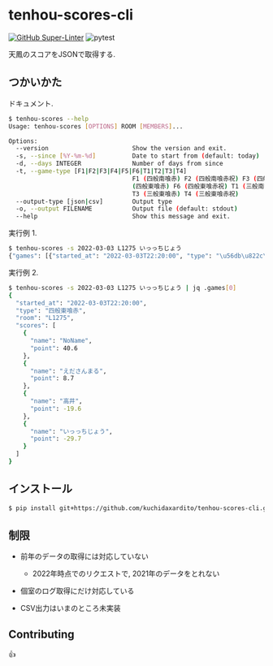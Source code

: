 # tenhou-scores-cli

[![GitHub Super-Linter](https://github.com/kuchidaxardito/tenhou-scores-cli/workflows/Lint%20Code%20Base/badge.svg)](https://github.com/marketplace/actions/super-linter)
![pytest](https://github.com/kuchidaxardito/tenhou-scores-cli/actions/workflows/test.yml/badge.svg)

天鳳のスコアをJSONで取得する.


## つかいかた

ドキュメント.

```sh
$ tenhou-scores --help
Usage: tenhou-scores [OPTIONS] ROOM [MEMBERS]...

Options:
  --version                       Show the version and exit.
  -s, --since [%Y-%m-%d]          Date to start from (default: today)
  -d, --days INTEGER              Number of days from since
  -t, --game-type [F1|F2|F3|F4|F5|F6|T1|T2|T3|T4]
                                  F1 (四般南喰赤) F2 (四般南喰赤祝) F3 (四般南喰) F4 (四般南) F5
                                  (四般東喰赤) F6 (四般東喰赤祝) T1 (三般南喰赤) T2 (三般南喰赤祝)
                                  T3 (三般東喰赤) T4 (三般東喰赤祝)
  --output-type [json|csv]        Output type
  -o, --output FILENAME           Output file (default: stdout)
  --help                          Show this message and exit.
```

実行例 1.

```sh
$ tenhou-scores -s 2022-03-03 L1275 いっっちじょう
{"games": [{"started_at": "2022-03-03T22:20:00", "type": "\u56db\u822c\u6771\u55b0\u8d64", ...}]
```

実行例 2.

```sh
$ tenhou-scores -s 2022-03-03 L1275 いっっちじょう | jq .games[0]
{
  "started_at": "2022-03-03T22:20:00",
  "type": "四般東喰赤",
  "room": "L1275",
  "scores": [
    {
      "name": "NoName",
      "point": 40.6
    },
    {
      "name": "えださんまる",
      "point": 8.7
    },
    {
      "name": "高井",
      "point": -19.6
    },
    {
      "name": "いっっちじょう",
      "point": -29.7
    }
  ]
}
```


## インストール

```sh
$ pip install git+https://github.com/kuchidaxardito/tenhou-scores-cli.git@0.1.1
```


## 制限

* 前年のデータの取得には対応していない

    * 2022年時点でのリクエストで, 2021年のデータをとれない

* 個室のログ取得にだけ対応している

* CSV出力はいまのところ未実装


## Contributing

👍

